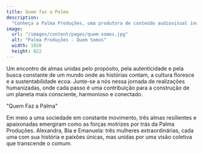 ```yaml
---
title: Quem faz a Palma
description:
  "Conheça a Palma Produções, uma produtora de conteúdo audiovisual inovadora e dinâmica. Saiba mais sobre nossa equipe de profissionais talentosos e nossa abordagem única para a produção de conteúdo."
image:
  url: "/images/content/pages/quem-somos.jpg"
  alt: "Palma Produções - Quem Somos"
  width: 1920
  height: 822
---
```


Um encontro de almas unidas pelo propósito, pela autenticidade e pela busca constante de um mundo onde as histórias contam, a cultura floresce e a sustentabilidade ecoa. Junte-se a nós nessa jornada de realizações humanizadas, onde cada passo é uma contribuição para a construção de um planeta mais consciente, harmonioso e conectado.

"Quem Faz a Palma"

Em meio a uma sociedade em constante movimento, três almas resilientes e apaixonadas emergiram como as forças motrizes por trás da Palma Produções. Alexandra, Bia e Emanuela: três mulheres extraordinárias, cada uma com sua história e paixões únicas, mas unidas por uma visão coletiva que transcende o comum.

